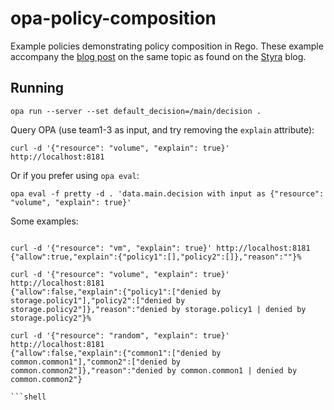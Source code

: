 # opa-policy-composition

Example policies demonstrating policy composition in Rego. These example accompany the [blog post](https://blog.styra.com/blog/dynamic-policy-composition-for-opa) on the same topic as found on the [Styra](https://www.styra.com) blog.

## Running

`opa run --server --set default_decision=/main/decision .`

Query OPA (use team1-3 as input, and try removing the `explain` attribute):

`curl -d '{"resource": "volume", "explain": true}' http://localhost:8181`

Or if you prefer using `opa eval`:

```shell
opa eval -f pretty -d . 'data.main.decision with input as {"resource": "volume", "explain": true}'
```

Some examples:


```shell

curl -d '{"resource": "vm", "explain": true}' http://localhost:8181
{"allow":true,"explain":{"policy1":[],"policy2":[]},"reason":""}%                       

curl -d '{"resource": "volume", "explain": true}' http://localhost:8181                                   
{"allow":false,"explain":{"policy1":["denied by storage.policy1"],"policy2":["denied by storage.policy2"]},"reason":"denied by storage.policy1 | denied by storage.policy2"}%

curl -d '{"resource": "random", "explain": true}' http://localhost:8181
{"allow":false,"explain":{"common1":["denied by common.common1"],"common2":["denied by common.common2"]},"reason":"denied by common.common1 | denied by common.common2"}                                                

```shell